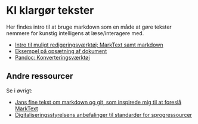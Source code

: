 # KI klargør tekster

Her findes intro til at bruge markdown som en måde at gøre tekster 
nemmere for kunstig intelligens at læse/interagere med.

 - [Intro til muligt redigeringsværktøj: MarkText samt markdown](Installer_MarkText.md)
 - [Eksempel på opsætning af dokument](FSIII_helbredstilstande.md)
 - [Pandoc: Konverteringsværktøj](pandoc.md)

## Andre ressourcer
Se i øvrigt:
 - [Jans fine tekst om markdown og git, som inspirede mig til at foreslå MarkText](
     https://www.os2.eu/blog/nyheder-2/aktiver-vaerdien-af-ai-i-dine-dokumenter-4389
   )
 - [Digitaliseringsstyrelsens anbefalinger til standarder for sprogressourcer](https://sprogteknologi.dk/pages/standarder-for-ressourcer)